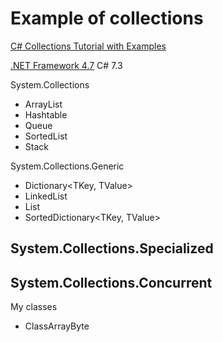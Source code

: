 # Example of collections
[C# Collections Tutorial with Examples](https://www.guru99.com/c-sharp-collections.html)

[.NET Framework 4.7](https://dotnet.microsoft.com/download/dotnet-framework/)
C# 7.3

System.Collections
  - ArrayList
  - Hashtable
  - Queue
  - SortedList
  - Stack

System.Collections.Generic
- Dictionary<TKey, TValue>
- LinkedList<T>
- List<T>
- SortedDictionary<TKey, TValue>

System.Collections.Specialized
- 

System.Collections.Concurrent
- 

My classes
- ClassArrayByte
